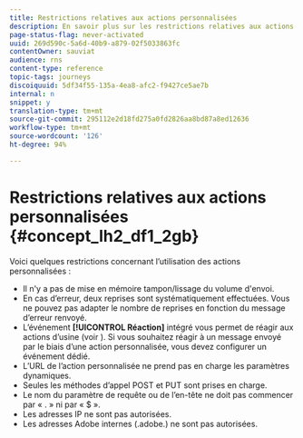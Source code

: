 ```yaml
---
title: Restrictions relatives aux actions personnalisées
description: En savoir plus sur les restrictions relatives aux actions personnalisées
page-status-flag: never-activated
uuid: 269d590c-5a6d-40b9-a879-02f5033863fc
contentOwner: sauviat
audience: rns
content-type: reference
topic-tags: journeys
discoiquuid: 5df34f55-135a-4ea8-afc2-f9427ce5ae7b
internal: n
snippet: y
translation-type: tm+mt
source-git-commit: 295112e2d18fd275a0fd2826aa8bd87a8ed12636
workflow-type: tm+mt
source-wordcount: '126'
ht-degree: 94%

---
```



# Restrictions relatives aux actions personnalisées {#concept_lh2_df1_2gb}

Voici quelques restrictions concernant l’utilisation des actions personnalisées :

* Il n&#39;y a pas de mise en mémoire tampon/lissage du volume d&#39;envoi.
* En cas d’erreur, deux reprises sont systématiquement effectuées. Vous ne pouvez pas adapter le nombre de reprises en fonction du message d’erreur renvoyé.
* L’événement **[!UICONTROL Réaction]** intégré vous permet de réagir aux actions d’usine (voir [](../building-journeys/event-activities.md)). Si vous souhaitez réagir à un message envoyé par le biais d’une action personnalisée, vous devez configurer un événement dédié.
* L’URL de l’action personnalisée ne prend pas en charge les paramètres dynamiques.
* Seules les méthodes d’appel POST et PUT sont prises en charge.
* Le nom du paramètre de requête ou de l’en-tête ne doit pas commencer par « . » ni par « $ ».
* Les adresses IP ne sont pas autorisées.
* Les adresses Adobe internes (.adobe.) ne sont pas autorisées.

